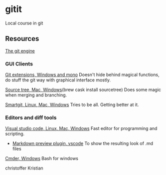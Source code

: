 # gitit
Local course in git


## Resources
[The git engine](https://git-scm.com/downloads)

### GUI Clients
[Git extensions, Windows and mono](http://gitextensions.github.io/)
Doesn't hide behind magical functions, do stuff the git way with graphical interface mostly.

[Source tree, Mac, Windows](https://www.sourcetreeapp.com/)(brew cask install sourcetree)
Does some magic when merging and branching.

[Smartgit, Linux, Mac, Windows](http://www.syntevo.com/smartgit/)
Tries to be all. Getting better at it.

### Editors and diff tools
[Visual studio code, Linux, Mac, Windows](https://code.visualstudio.com/)
Fast editor for programming and scripting.
* [Markdown preview plugin, vscode](https://marketplace.visualstudio.com/items?itemName=hnw.vscode-auto-open-markdown-preview)
To show the resulting look of .md files

[Cmder, Windows](http://cmder.net/)
Bash for windows

christoffer
Kristian
